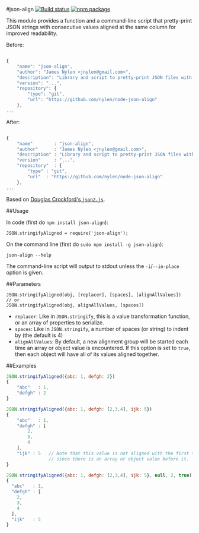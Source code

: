 #json-align [![Build status](http://img.shields.io/travis/nylen/node-json-align.svg?style=flat)](https://travis-ci.org/nylen/node-json-align) [![npm package](http://img.shields.io/npm/v/json-align.svg?style=flat)](https://www.npmjs.org/package/json-align)

This module provides a function and a command-line script that pretty-print
JSON strings with consecutive values aligned at the same column for improved
readability.

Before:

```js

{
    "name": "json-align",
    "author": "James Nylen <jnylen@gmail.com>",
    "description": "Library and script to pretty-print JSON files with values aligned together.",
    "version": "...",
    "repository": {
        "type": "git",
        "url": "https://github.com/nylen/node-json-align"
    },
...
```

After:

```js

{
    "name"        : "json-align",
    "author"      : "James Nylen <jnylen@gmail.com>",
    "description" : "Library and script to pretty-print JSON files with values aligned together.",
    "version"     : "...",
    "repository"  : {
        "type" : "git",
        "url"  : "https://github.com/nylen/node-json-align"
    },
...
```

Based on [Douglas Crockford's `json2.js`](https://github.com/douglascrockford/JSON-js/blob/master/json2.js).

##Usage

In code (first do `npm install json-align`):

    JSON.stringifyAligned = require('json-align');

On the command line (first do `sudo npm install -g json-align`):

    json-align --help

The command-line script will output to stdout unless the `-i`/`--in-place`
option is given.

##Parameters

    JSON.stringifyAligned(obj, [replacer], [spaces], [alignAllValues])
    // or
    JSON.stringifyAligned(obj, alignAllValues, [spaces])

 - `replacer`: Like in `JSON.stringify`, this is a value transformation
   function, or an array of properties to serialize.
 - `spaces`: Like in `JSON.stringify`, a number of spaces (or string) to indent
   by (the default is 4)
 - `alignAllValues`: By default, a new alignment group will be started each
   time an array or object value is encountered.  If this option is set to
   `true`, then each object will have all of its values aligned together.

##Examples

```js
JSON.stringifyAligned({abc: 1, defgh: 2})
{
    "abc"   : 1,
    "defgh" : 2
}
```

```js
JSON.stringifyAligned({abc: 1, defgh: [2,3,4], ijk: 5})
{
    "abc"   : 1,
    "defgh" : [
        2,
        3,
        4
    ],
    "ijk" : 5   // Note that this value is not aligned with the first two,
                // since there is an array or object value before it.
}
```

```js
JSON.stringifyAligned({abc: 1, defgh: [2,3,4], ijk: 5}, null, 2, true)
{
  "abc"   : 1,
  "defgh" : [
    2,
    3,
    4
  ],
  "ijk"   : 5
}
```
